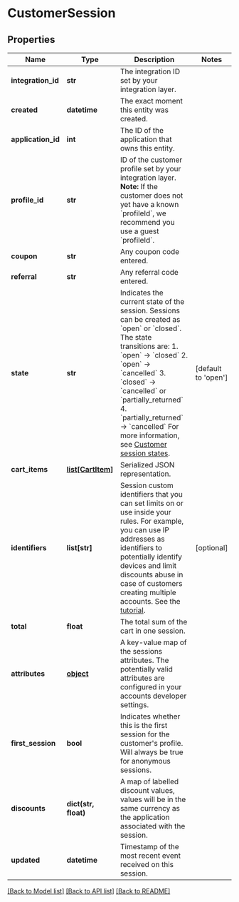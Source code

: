 # CustomerSession


## Properties
Name | Type | Description | Notes
------------ | ------------- | ------------- | -------------
**integration_id** | **str** | The integration ID set by your integration layer. | 
**created** | **datetime** | The exact moment this entity was created. | 
**application_id** | **int** | The ID of the application that owns this entity. | 
**profile_id** | **str** | ID of the customer profile set by your integration layer.  **Note:** If the customer does not yet have a known &#x60;profileId&#x60;, we recommend you use a guest &#x60;profileId&#x60;.  | 
**coupon** | **str** | Any coupon code entered. | 
**referral** | **str** | Any referral code entered. | 
**state** | **str** | Indicates the current state of the session. Sessions can be created as &#x60;open&#x60; or &#x60;closed&#x60;. The state transitions are:  1. &#x60;open&#x60; → &#x60;closed&#x60; 2. &#x60;open&#x60; → &#x60;cancelled&#x60; 3. &#x60;closed&#x60; → &#x60;cancelled&#x60; or &#x60;partially_returned&#x60; 4. &#x60;partially_returned&#x60; → &#x60;cancelled&#x60;  For more information, see [Customer session states](/docs/dev/concepts/entities#customer-session).  | [default to 'open']
**cart_items** | [**list[CartItem]**](CartItem.md) | Serialized JSON representation. | 
**identifiers** | **list[str]** | Session custom identifiers that you can set limits on or use inside your rules.  For example, you can use IP addresses as identifiers to potentially identify devices and limit discounts abuse in case of customers creating multiple accounts. See the [tutorial](https://docs.talon.one/docs/dev/tutorials/using-identifiers/).  | [optional] 
**total** | **float** | The total sum of the cart in one session. | 
**attributes** | [**object**](.md) | A key-value map of the sessions attributes. The potentially valid attributes are configured in your accounts developer settings.  | 
**first_session** | **bool** | Indicates whether this is the first session for the customer&#39;s profile. Will always be true for anonymous sessions. | 
**discounts** | **dict(str, float)** | A map of labelled discount values, values will be in the same currency as the application associated with the session. | 
**updated** | **datetime** | Timestamp of the most recent event received on this session. | 

[[Back to Model list]](../README.md#documentation-for-models) [[Back to API list]](../README.md#documentation-for-api-endpoints) [[Back to README]](../README.md)


